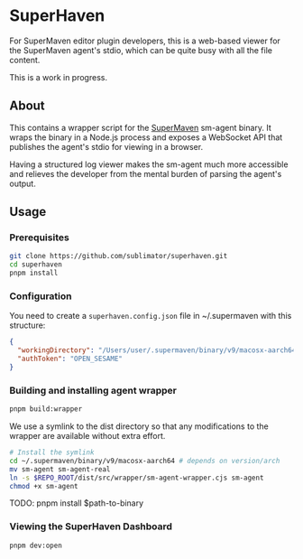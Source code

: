 # SuperHaven

For SuperMaven editor plugin developers, this is a web-based viewer for the SuperMaven agent's stdio,
which can be quite busy with all the file content.

This is a work in progress.

## About

This contains a wrapper script for the [SuperMaven](https://supermaven.com/) sm-agent binary.
It wraps the binary in a Node.js process and exposes a WebSocket API that publishes the
agent's stdio for viewing in a browser.

Having a structured log viewer makes the sm-agent much more accessible and relieves
the developer from the mental burden of parsing the agent's output.

## Usage

### Prerequisites

```bash
git clone https://github.com/sublimator/superhaven.git
cd superhaven
pnpm install
```

### Configuration

You need to create a `superhaven.config.json` file in ~/.supermaven with this structure:

```json
{
  "workingDirectory": "/Users/user/.supermaven/binary/v9/macosx-aarch64",
  "authToken": "OPEN_SESAME"
}
```

### Building and installing agent wrapper

```bash
pnpm build:wrapper
```

We use a symlink to the dist directory so that any modifications to the wrapper
are available without extra effort.

```bash
# Install the symlink
cd ~/.supermaven/binary/v9/macosx-aarch64 # depends on version/arch 
mv sm-agent sm-agent-real
ln -s $REPO_ROOT/dist/src/wrapper/sm-agent-wrapper.cjs sm-agent
chmod +x sm-agent
```

TODO: pnpm install $path-to-binary

### Viewing the SuperHaven Dashboard

```bash
pnpm dev:open
```
